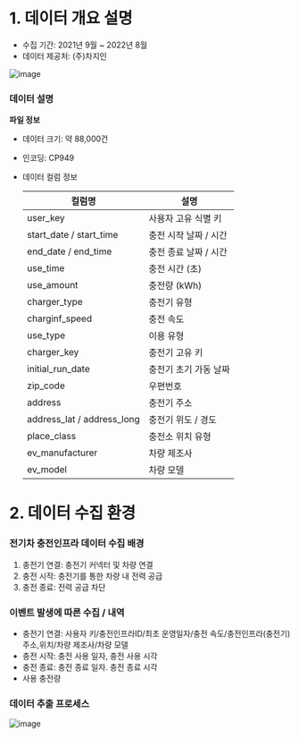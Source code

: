 # 1. 데이터 개요 설명
- 수집 기간: 2021년 9월 ~ 2022년 8월
- 데이터 제공처: (주)차지인

![image](https://github.com/user-attachments/assets/5790f610-a892-483d-bcf4-3a30602b7ab7)
  
### 데이터 설명
**파일 정보**

- 데이터 크기: 약 88,000건
- 인코딩: CP949
- 데이터 컬럼 정보
  
  | 컬럼명	| 설명 |
  |---------|------|
  | user_key	|사용자 고유 식별 키
  | start_date / start_time	| 충전 시작 날짜 / 시간
  | end_date / end_time |	충전 종료 날짜 / 시간
  | use_time	| 충전 시간 (초)
  | use_amount |	충전량 (kWh)
  | charger_type |	충전기 유형
  | charginf_speed |	충전 속도
  | use_type |	이용 유형
  | charger_key |	충전기 고유 키
  | initial_run_date |	충전기 초기 가동 날짜
  | zip_code |	우편번호
  | address |	충전기 주소
  | address_lat / address_long |	충전기 위도 / 경도
  | place_class |	충전소 위치 유형
  | ev_manufacturer |	차량 제조사
  | ev_model |	차량 모델

# 2. 데이터 수집 환경
### 전기차 충전인프라 데이터 수집 배경
1. 충전기 연결: 충전기 커넥터 및 차량 연결
2. 충전 시작: 충전기를 통한 차량 내 전력 공급
3. 충전 종료: 전력 공급 차단

### 이벤트 발생에 따른 수집 / 내역
- 충전기 연결: 사용자 키/충전인프라ID/최초 운영일자/충전 속도/충전인프라(충전기) 주소,위치/차량 제조사/차량 모델
- 충전 시작: 충전 사용 일자, 충전 사용 시각
- 충전 종료: 충전 종료 일자. 충전 종료 시각
- 사용 충전량

### 데이터 추출 프로세스

![image](https://github.com/user-attachments/assets/15d7a501-831e-4d48-bc3d-b7e810f84427)
